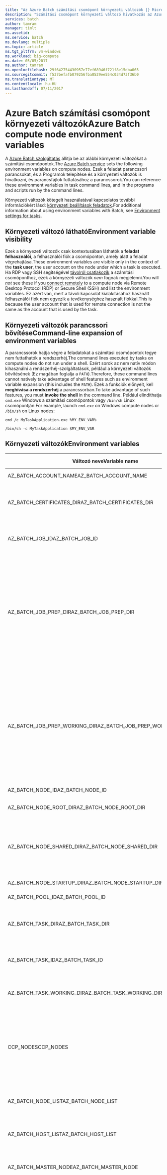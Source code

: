 ```yaml
---
title: "Az Azure Batch számítási csomópont környezeti változók |} Microsoft Docs"
description: "Számítási csomópont környezeti változó hivatkozás az Azure Batch használatával."
services: batch
author: tamram
manager: timlt
ms.assetid: 
ms.service: batch
ms.devlang: multiple
ms.topic: article
ms.tgt_pltfrm: vm-windows
ms.workload: big-compute
ms.date: 05/05/2017
ms.author: tamram
ms.openlocfilehash: 29f642754430957e77ef68946f721f8e15dba065
ms.sourcegitcommit: f537befafb079256fba0529ee554c034d73f36b0
ms.translationtype: MT
ms.contentlocale: hu-HU
ms.lasthandoff: 07/11/2017
---
```

# <a name="azure-batch-compute-node-environment-variables"></a><span data-ttu-id="695b9-103">Azure Batch számítási csomópont környezeti változók</span><span class="sxs-lookup"><span data-stu-id="695b9-103">Azure Batch compute node environment variables</span></span>
<span data-ttu-id="695b9-104">A [Azure Batch szolgáltatás](https://azure.microsoft.com/services/batch/) állítja be az alábbi környezeti változókat a számítási csomópontok.</span><span class="sxs-lookup"><span data-stu-id="695b9-104">The [Azure Batch service](https://azure.microsoft.com/services/batch/) sets the following environment variables on compute nodes.</span></span> <span data-ttu-id="695b9-105">Ezek a feladat parancssori parancsokat, és a Programok telepítése és a környezeti változók is hivatkozni, és parancsfájlok futtatásához a parancssorok.</span><span class="sxs-lookup"><span data-stu-id="695b9-105">You can reference these environment variables in task command lines, and in the programs and scripts run by the command lines.</span></span>

<span data-ttu-id="695b9-106">Környezeti változók kötegelt használatával kapcsolatos további információkért lásd: [környezeti beállítások feladatok](https://docs.microsoft.com/azure/batch/batch-api-basics#environment-settings-for-tasks).</span><span class="sxs-lookup"><span data-stu-id="695b9-106">For additional information about using environment variables with Batch, see [Environment settings for tasks](https://docs.microsoft.com/azure/batch/batch-api-basics#environment-settings-for-tasks).</span></span>

## <a name="environment-variable-visibility"></a><span data-ttu-id="695b9-107">Környezeti változó látható</span><span class="sxs-lookup"><span data-stu-id="695b9-107">Environment variable visibility</span></span>

<span data-ttu-id="695b9-108">Ezek a környezeti változók csak kontextusában láthatók a **feladat felhasználói**, a felhasználói fiók a csomóponton, amely alatt a feladat végrehajtása.</span><span class="sxs-lookup"><span data-stu-id="695b9-108">These environment variables are visible only in the context of the **task user**, the user account on the node under which a task is executed.</span></span> <span data-ttu-id="695b9-109">Ha RDP vagy SSH segítségével [távolról csatlakozik](https://azure.microsoft.com/documentation/articles/batch-api-basics/#connecting-to-compute-nodes) a számítási csomóponthoz, ezek a környezeti változók *nem* fognak megjelenni.</span><span class="sxs-lookup"><span data-stu-id="695b9-109">You will *not* see these if you [connect remotely](https://azure.microsoft.com/documentation/articles/batch-api-basics/#connecting-to-compute-nodes) to a compute node via Remote Desktop Protocol (RDP) or Secure Shell (SSH) and list the environment variables.</span></span> <span data-ttu-id="695b9-110">Ez azért van, mert a távoli kapcsolat kialakításához használt felhasználói fiók nem egyezik a tevékenységhez használt fiókkal.</span><span class="sxs-lookup"><span data-stu-id="695b9-110">This is because the user account that is used for remote connection is not the same as the account that is used by the task.</span></span>

## <a name="command-line-expansion-of-environment-variables"></a><span data-ttu-id="695b9-111">Környezeti változók parancssori bővítése</span><span class="sxs-lookup"><span data-stu-id="695b9-111">Command-line expansion of environment variables</span></span>

<span data-ttu-id="695b9-112">A parancssorok hajtja végre a feladatokat a számítási csomópontok tegye nem futtathatók a rendszerhéj.</span><span class="sxs-lookup"><span data-stu-id="695b9-112">The command lines executed by tasks on compute nodes do not run under a shell.</span></span> <span data-ttu-id="695b9-113">Ezért sorok az nem natív módon kihasználni a rendszerhéj-szolgáltatások, például a környezeti változók bővítésének (Ez magában foglalja a `PATH`).</span><span class="sxs-lookup"><span data-stu-id="695b9-113">Therefore, these command lines cannot natively take advantage of shell features such as environment variable expansion (this includes the `PATH`).</span></span> <span data-ttu-id="695b9-114">Ezek a funkciók előnyeit, kell **meghívása a rendszerhéj** a parancssorban.</span><span class="sxs-lookup"><span data-stu-id="695b9-114">To take advantage of such features, you must **invoke the shell** in the command line.</span></span> <span data-ttu-id="695b9-115">Például elindíthatja `cmd.exe` Windows a számítási csomópontok vagy `/bin/sh` Linux csomópontján:</span><span class="sxs-lookup"><span data-stu-id="695b9-115">For example, launch `cmd.exe` on Windows compute nodes or `/bin/sh` on Linux nodes:</span></span>

`cmd /c MyTaskApplication.exe %MY_ENV_VAR%`

`/bin/sh -c MyTaskApplication $MY_ENV_VAR`

## <a name="environment-variables"></a><span data-ttu-id="695b9-116">Környezeti változók</span><span class="sxs-lookup"><span data-stu-id="695b9-116">Environment variables</span></span>

| <span data-ttu-id="695b9-117">Változó neve</span><span class="sxs-lookup"><span data-stu-id="695b9-117">Variable name</span></span>                     | <span data-ttu-id="695b9-118">Leírás</span><span class="sxs-lookup"><span data-stu-id="695b9-118">Description</span></span>                                                              | <span data-ttu-id="695b9-119">Rendelkezésre állás</span><span class="sxs-lookup"><span data-stu-id="695b9-119">Availability</span></span> | <span data-ttu-id="695b9-120">Példa</span><span class="sxs-lookup"><span data-stu-id="695b9-120">Example</span></span> |
|-----------------------------------|--------------------------------------------------------------------------|--------------|---------|
| <span data-ttu-id="695b9-121">AZ_BATCH_ACCOUNT_NAME</span><span class="sxs-lookup"><span data-stu-id="695b9-121">AZ_BATCH_ACCOUNT_NAME</span></span>           | <span data-ttu-id="695b9-122">A Batch-fiók, amely a feladat tartozik neve.</span><span class="sxs-lookup"><span data-stu-id="695b9-122">The name of the Batch account that the task belongs to.</span></span>                  | <span data-ttu-id="695b9-123">Minden feladat.</span><span class="sxs-lookup"><span data-stu-id="695b9-123">All tasks.</span></span>   | <span data-ttu-id="695b9-124">mybatchaccount</span><span class="sxs-lookup"><span data-stu-id="695b9-124">mybatchaccount</span></span> |
| <span data-ttu-id="695b9-125">AZ_BATCH_CERTIFICATES_DIR</span><span class="sxs-lookup"><span data-stu-id="695b9-125">AZ_BATCH_CERTIFICATES_DIR</span></span>       | <span data-ttu-id="695b9-126">A címtárhoz az a [feladatütemezési munkakönyvtár] [ files_dirs] Linux rendszer tárolja a tanúsítványok a számítási csomópontok.</span><span class="sxs-lookup"><span data-stu-id="695b9-126">A directory within the [task working directory][files_dirs] in which certificates are stored for Linux compute nodes.</span></span> <span data-ttu-id="695b9-127">Vegye figyelembe, hogy a környezeti változó nem vonatkozik a Windows számítási csomópontjain.</span><span class="sxs-lookup"><span data-stu-id="695b9-127">Note that this environment variable does not apply to Windows compute nodes.</span></span>                                                  | <span data-ttu-id="695b9-128">Minden feladat.</span><span class="sxs-lookup"><span data-stu-id="695b9-128">All tasks.</span></span>   |  <span data-ttu-id="695b9-129">/mnt/Batch/Tasks/workitems/batchjob001/Job-1/task001/certs</span><span class="sxs-lookup"><span data-stu-id="695b9-129">/mnt/batch/tasks/workitems/batchjob001/job-1/task001/certs</span></span> |
| <span data-ttu-id="695b9-130">AZ_BATCH_JOB_ID</span><span class="sxs-lookup"><span data-stu-id="695b9-130">AZ_BATCH_JOB_ID</span></span>                 | <span data-ttu-id="695b9-131">Annak a fióknak az azonosítója, amelyhez a feladat tartozik.</span><span class="sxs-lookup"><span data-stu-id="695b9-131">The ID of the job that the task belongs to.</span></span> | <span data-ttu-id="695b9-132">Minden olyan feladat, kivéve a feladat indítása.</span><span class="sxs-lookup"><span data-stu-id="695b9-132">All tasks except start task.</span></span> | <span data-ttu-id="695b9-133">batchjob001</span><span class="sxs-lookup"><span data-stu-id="695b9-133">batchjob001</span></span> |
| <span data-ttu-id="695b9-134">AZ_BATCH_JOB_PREP_DIR</span><span class="sxs-lookup"><span data-stu-id="695b9-134">AZ_BATCH_JOB_PREP_DIR</span></span>           | <span data-ttu-id="695b9-135">A teljes elérési útját a feladat előkészítése [feladat directory] [ files_dirs] a csomóponton.</span><span class="sxs-lookup"><span data-stu-id="695b9-135">The full path of the job preparation [task directory][files_dirs] on the node.</span></span> | <span data-ttu-id="695b9-136">Kezdő tevékenység és a feladat előkészítése tevékenységet kívül az összes feladatot.</span><span class="sxs-lookup"><span data-stu-id="695b9-136">All tasks except start task and job preparation task.</span></span> <span data-ttu-id="695b9-137">Csak akkor érhető el, ha a feladat a feladat előkészítése tevékenység van konfigurálva.</span><span class="sxs-lookup"><span data-stu-id="695b9-137">Only available if the job is configured with a job preparation task.</span></span> | <span data-ttu-id="695b9-138">C:\user\tasks\workitems\jobprepreleasesamplejob\job-1\jobpreparation</span><span class="sxs-lookup"><span data-stu-id="695b9-138">C:\user\tasks\workitems\jobprepreleasesamplejob\job-1\jobpreparation</span></span> |
| <span data-ttu-id="695b9-139">AZ_BATCH_JOB_PREP_WORKING_DIR</span><span class="sxs-lookup"><span data-stu-id="695b9-139">AZ_BATCH_JOB_PREP_WORKING_DIR</span></span>   | <span data-ttu-id="695b9-140">A teljes elérési útját a feladat előkészítése [feladatütemezési munkakönyvtár] [ files_dirs] a csomóponton.</span><span class="sxs-lookup"><span data-stu-id="695b9-140">The full path of the job preparation [task working directory][files_dirs] on the node.</span></span> | <span data-ttu-id="695b9-141">Kezdő tevékenység és a feladat előkészítése tevékenységet kívül az összes feladatot.</span><span class="sxs-lookup"><span data-stu-id="695b9-141">All tasks except start task and job preparation task.</span></span> <span data-ttu-id="695b9-142">Csak akkor érhető el, ha a feladat a feladat előkészítése tevékenység van konfigurálva.</span><span class="sxs-lookup"><span data-stu-id="695b9-142">Only available if the job is configured with a job preparation task.</span></span> | <span data-ttu-id="695b9-143">C:\user\tasks\workitems\jobprepreleasesamplejob\job-1\jobpreparation\wd</span><span class="sxs-lookup"><span data-stu-id="695b9-143">C:\user\tasks\workitems\jobprepreleasesamplejob\job-1\jobpreparation\wd</span></span> |
| <span data-ttu-id="695b9-144">AZ_BATCH_NODE_ID</span><span class="sxs-lookup"><span data-stu-id="695b9-144">AZ_BATCH_NODE_ID</span></span>                | <span data-ttu-id="695b9-145">A feladat be van-e rendelve csomópont azonosítója.</span><span class="sxs-lookup"><span data-stu-id="695b9-145">The ID of the node that the task is assigned to.</span></span> | <span data-ttu-id="695b9-146">Minden feladat.</span><span class="sxs-lookup"><span data-stu-id="695b9-146">All tasks.</span></span> | <span data-ttu-id="695b9-147">TVM-1219235766_3-20160919t172711z</span><span class="sxs-lookup"><span data-stu-id="695b9-147">tvm-1219235766_3-20160919t172711z</span></span> |
| <span data-ttu-id="695b9-148">AZ_BATCH_NODE_ROOT_DIR</span><span class="sxs-lookup"><span data-stu-id="695b9-148">AZ_BATCH_NODE_ROOT_DIR</span></span>          | <span data-ttu-id="695b9-149">A teljes elérési útját a legfelső szintű az összes [Batch-könyvtárak] [ files_dirs] a csomóponton.</span><span class="sxs-lookup"><span data-stu-id="695b9-149">The full path of the root of all [Batch directories][files_dirs] on the node.</span></span> | <span data-ttu-id="695b9-150">Minden feladat.</span><span class="sxs-lookup"><span data-stu-id="695b9-150">All tasks.</span></span> | <span data-ttu-id="695b9-151">C:\user\tasks</span><span class="sxs-lookup"><span data-stu-id="695b9-151">C:\user\tasks</span></span> |
| <span data-ttu-id="695b9-152">AZ_BATCH_NODE_SHARED_DIR</span><span class="sxs-lookup"><span data-stu-id="695b9-152">AZ_BATCH_NODE_SHARED_DIR</span></span>        | <span data-ttu-id="695b9-153">A teljes elérési útját a [megosztott könyvtár] [ files_dirs] a csomóponton.</span><span class="sxs-lookup"><span data-stu-id="695b9-153">The full path of the [shared directory][files_dirs] on the node.</span></span> <span data-ttu-id="695b9-154">Minden olyan feladat, amely a csomóponton végre rendelkezik olvasási/írási hozzáférést a könyvtárhoz.</span><span class="sxs-lookup"><span data-stu-id="695b9-154">All tasks that execute on a node have read/write access to this directory.</span></span> <span data-ttu-id="695b9-155">Feladatokat, amelyek a többi csomóponton végre nem rendelkeznek táveléréssel (nincs olyan "megosztott" hálózati könyvtár) a könyvtárba.</span><span class="sxs-lookup"><span data-stu-id="695b9-155">Tasks that execute on other nodes do not have remote access to this directory (it is not a "shared" network directory).</span></span> | <span data-ttu-id="695b9-156">Minden feladat.</span><span class="sxs-lookup"><span data-stu-id="695b9-156">All tasks.</span></span> | <span data-ttu-id="695b9-157">C:\user\tasks\shared</span><span class="sxs-lookup"><span data-stu-id="695b9-157">C:\user\tasks\shared</span></span> |
| <span data-ttu-id="695b9-158">AZ_BATCH_NODE_STARTUP_DIR</span><span class="sxs-lookup"><span data-stu-id="695b9-158">AZ_BATCH_NODE_STARTUP_DIR</span></span>       | <span data-ttu-id="695b9-159">A teljes elérési útját a [indítsa el a feladat directory] [ files_dirs] a csomóponton.</span><span class="sxs-lookup"><span data-stu-id="695b9-159">The full path of the [start task directory][files_dirs] on the node.</span></span> | <span data-ttu-id="695b9-160">Minden feladat.</span><span class="sxs-lookup"><span data-stu-id="695b9-160">All tasks.</span></span> | <span data-ttu-id="695b9-161">C:\user\tasks\startup</span><span class="sxs-lookup"><span data-stu-id="695b9-161">C:\user\tasks\startup</span></span> |
| <span data-ttu-id="695b9-162">AZ_BATCH_POOL_ID</span><span class="sxs-lookup"><span data-stu-id="695b9-162">AZ_BATCH_POOL_ID</span></span>                | <span data-ttu-id="695b9-163">Annak a készletnek azonosítója, amelyen a tevékenység fut.</span><span class="sxs-lookup"><span data-stu-id="695b9-163">The ID of the pool that the task is running on.</span></span> | <span data-ttu-id="695b9-164">Minden feladat.</span><span class="sxs-lookup"><span data-stu-id="695b9-164">All tasks.</span></span> | <span data-ttu-id="695b9-165">batchpool001</span><span class="sxs-lookup"><span data-stu-id="695b9-165">batchpool001</span></span> |
| <span data-ttu-id="695b9-166">AZ_BATCH_TASK_DIR</span><span class="sxs-lookup"><span data-stu-id="695b9-166">AZ_BATCH_TASK_DIR</span></span>               | <span data-ttu-id="695b9-167">A teljes elérési útját a [feladat directory] [ files_dirs] a csomóponton.</span><span class="sxs-lookup"><span data-stu-id="695b9-167">The full path of the [task directory][files_dirs] on the node.</span></span> <span data-ttu-id="695b9-168">Ez a könyvtár tartalmaz a `stdout.txt` és `stderr.txt` a tevékenységhez, és a AZ_BATCH_TASK_WORKING_DIR.</span><span class="sxs-lookup"><span data-stu-id="695b9-168">This directory contains the `stdout.txt` and `stderr.txt` for the task, and the AZ_BATCH_TASK_WORKING_DIR.</span></span> | <span data-ttu-id="695b9-169">Minden feladat.</span><span class="sxs-lookup"><span data-stu-id="695b9-169">All tasks.</span></span> | <span data-ttu-id="695b9-170">C:\user\tasks\workitems\batchjob001\job-1\task001</span><span class="sxs-lookup"><span data-stu-id="695b9-170">C:\user\tasks\workitems\batchjob001\job-1\task001</span></span> |
| <span data-ttu-id="695b9-171">AZ_BATCH_TASK_ID</span><span class="sxs-lookup"><span data-stu-id="695b9-171">AZ_BATCH_TASK_ID</span></span>                | <span data-ttu-id="695b9-172">Az aktuális tevékenység azonosítója.</span><span class="sxs-lookup"><span data-stu-id="695b9-172">The ID of the current task.</span></span> | <span data-ttu-id="695b9-173">Minden olyan feladat, kivéve a feladat indítása.</span><span class="sxs-lookup"><span data-stu-id="695b9-173">All tasks except start task.</span></span> | <span data-ttu-id="695b9-174">task001</span><span class="sxs-lookup"><span data-stu-id="695b9-174">task001</span></span> |
| <span data-ttu-id="695b9-175">AZ_BATCH_TASK_WORKING_DIR</span><span class="sxs-lookup"><span data-stu-id="695b9-175">AZ_BATCH_TASK_WORKING_DIR</span></span>       | <span data-ttu-id="695b9-176">A teljes elérési útját a [feladatütemezési munkakönyvtár] [ files_dirs] a csomóponton.</span><span class="sxs-lookup"><span data-stu-id="695b9-176">The full path of the [task working directory][files_dirs] on the node.</span></span> <span data-ttu-id="695b9-177">A jelenleg futó feladat rendelkezik olvasási/írási hozzáférést a könyvtárhoz.</span><span class="sxs-lookup"><span data-stu-id="695b9-177">The currently running task has read/write access to this directory.</span></span> | <span data-ttu-id="695b9-178">Minden feladat.</span><span class="sxs-lookup"><span data-stu-id="695b9-178">All tasks.</span></span> | <span data-ttu-id="695b9-179">C:\user\tasks\workitems\batchjob001\job-1\task001\wd</span><span class="sxs-lookup"><span data-stu-id="695b9-179">C:\user\tasks\workitems\batchjob001\job-1\task001\wd</span></span> |
| <span data-ttu-id="695b9-180">CCP_NODES</span><span class="sxs-lookup"><span data-stu-id="695b9-180">CCP_NODES</span></span>                       | <span data-ttu-id="695b9-181">Csomópont lefoglalt magok száma és csomópontok listáját egy [többpéldányos feladat][multi_instance].</span><span class="sxs-lookup"><span data-stu-id="695b9-181">The list of nodes and number of cores per node that are allocated to a [multi-instance task][multi_instance].</span></span> <span data-ttu-id="695b9-182">Csomópontok és -magok felsorolt formátumban`numNodes<space>node1IP<space>node1Cores<space>`</span><span class="sxs-lookup"><span data-stu-id="695b9-182">Nodes and cores are listed in the format `numNodes<space>node1IP<space>node1Cores<space>`</span></span><br/><span data-ttu-id="695b9-183">`node2IP<space>node2Cores<space> ...`, ahol a csomópontok számát követi egy vagy több csomópont IP-címek és az magok száma az egyes.</span><span class="sxs-lookup"><span data-stu-id="695b9-183">`node2IP<space>node2Cores<space> ...`, where the number of nodes is followed by one or more node IP addresses and the number of cores for each.</span></span> |  <span data-ttu-id="695b9-184">Többpéldányos elsődleges és részfeladatok.</span><span class="sxs-lookup"><span data-stu-id="695b9-184">Multi-instance primary and subtasks.</span></span> |`2 10.0.0.4 1 10.0.0.5 1` |
| <span data-ttu-id="695b9-185">AZ_BATCH_NODE_LIST</span><span class="sxs-lookup"><span data-stu-id="695b9-185">AZ_BATCH_NODE_LIST</span></span>              | <span data-ttu-id="695b9-186">A lefoglalt csomópontlista egy [többpéldányos feladat] [ multi_instance] formátumú `nodeIP;nodeIP`.</span><span class="sxs-lookup"><span data-stu-id="695b9-186">The list of nodes that are allocated to a [multi-instance task][multi_instance] in the format `nodeIP;nodeIP`.</span></span> | <span data-ttu-id="695b9-187">Többpéldányos elsődleges és részfeladatok.</span><span class="sxs-lookup"><span data-stu-id="695b9-187">Multi-instance primary and subtasks.</span></span> | `10.0.0.4;10.0.0.5` |
| <span data-ttu-id="695b9-188">AZ_BATCH_HOST_LIST</span><span class="sxs-lookup"><span data-stu-id="695b9-188">AZ_BATCH_HOST_LIST</span></span>              | <span data-ttu-id="695b9-189">A lefoglalt csomópontlista egy [többpéldányos feladat] [ multi_instance] formátumú `nodeIP,nodeIP`.</span><span class="sxs-lookup"><span data-stu-id="695b9-189">The list of nodes that are allocated to a [multi-instance task][multi_instance] in the format `nodeIP,nodeIP`.</span></span> | <span data-ttu-id="695b9-190">Többpéldányos elsődleges és részfeladatok.</span><span class="sxs-lookup"><span data-stu-id="695b9-190">Multi-instance primary and subtasks.</span></span> | `10.0.0.4,10.0.0.5` |
| <span data-ttu-id="695b9-191">AZ_BATCH_MASTER_NODE</span><span class="sxs-lookup"><span data-stu-id="695b9-191">AZ_BATCH_MASTER_NODE</span></span>            | <span data-ttu-id="695b9-192">Az IP-cím és port a számítási csomópont, amelyen az elsődleges feladatát egy [többpéldányos feladat] [ multi_instance] futtatja.</span><span class="sxs-lookup"><span data-stu-id="695b9-192">The IP address and port of the compute node on which the primary task of a [multi-instance task][multi_instance] runs.</span></span> | <span data-ttu-id="695b9-193">Többpéldányos elsődleges és részfeladatok.</span><span class="sxs-lookup"><span data-stu-id="695b9-193">Multi-instance primary and subtasks.</span></span> | `10.0.0.4:6000`|
| <span data-ttu-id="695b9-194">AZ_BATCH_TASK_SHARED_DIR</span><span class="sxs-lookup"><span data-stu-id="695b9-194">AZ_BATCH_TASK_SHARED_DIR</span></span> | <span data-ttu-id="695b9-195">A könyvtár elérési útja, amely azonos az elsődleges feladat és minden vonatkozó részfeladatnál annak regisztrálása egy [többpéldányos feladat][multi_instance].</span><span class="sxs-lookup"><span data-stu-id="695b9-195">A directory path that is identical for the primary task and every subtask of a [multi-instance task][multi_instance].</span></span> <span data-ttu-id="695b9-196">Az elérési út létezik minden csomóponton, amelyen a többpéldányos feladat fut, és elérhető ezen a csomóponton futó feladat parancsok olvasási/írási (mind a [koordinációs parancs] [ coord_cmd] és a [ alkalmazás parancs][app_cmd]).</span><span class="sxs-lookup"><span data-stu-id="695b9-196">The path exists on every node on which the multi-instance task runs, and is read/write accessible to the task commands running on that node (both the [coordination command][coord_cmd] and the [application command][app_cmd]).</span></span> <span data-ttu-id="695b9-197">Résztevékenység vagy egy elsődleges feladatot, amely a többi csomóponton végre nem rendelkezik távoli hozzáférést a könyvtárhoz (nincs "megosztott" hálózati könyvtárban).</span><span class="sxs-lookup"><span data-stu-id="695b9-197">Subtasks or a primary task that execute on other nodes do not have remote access to this directory (it is not a “shared” network directory).</span></span> | <span data-ttu-id="695b9-198">Többpéldányos elsődleges és részfeladatok.</span><span class="sxs-lookup"><span data-stu-id="695b9-198">Multi-instance primary and subtasks.</span></span> | <span data-ttu-id="695b9-199">C:\user\tasks\workitems\multiinstancesamplejob\job-1\multiinstancesampletask</span><span class="sxs-lookup"><span data-stu-id="695b9-199">C:\user\tasks\workitems\multiinstancesamplejob\job-1\multiinstancesampletask</span></span> |
| <span data-ttu-id="695b9-200">AZ_BATCH_IS_CURRENT_NODE_MASTER</span><span class="sxs-lookup"><span data-stu-id="695b9-200">AZ_BATCH_IS_CURRENT_NODE_MASTER</span></span> | <span data-ttu-id="695b9-201">Megadja, hogy az aktuális csomópont-e a fő csomópont egy [többpéldányos feladat][multi_instance].</span><span class="sxs-lookup"><span data-stu-id="695b9-201">Specifies whether the current node is the master node for a [multi-instance task][multi_instance].</span></span> <span data-ttu-id="695b9-202">A lehetséges értékek: `true` és `false`.</span><span class="sxs-lookup"><span data-stu-id="695b9-202">Possible values are `true` and `false`.</span></span>| <span data-ttu-id="695b9-203">Többpéldányos elsődleges és részfeladatok.</span><span class="sxs-lookup"><span data-stu-id="695b9-203">Multi-instance primary and subtasks.</span></span> | `true` |
| <span data-ttu-id="695b9-204">AZ_BATCH_NODE_IS_DEDICATED</span><span class="sxs-lookup"><span data-stu-id="695b9-204">AZ_BATCH_NODE_IS_DEDICATED</span></span> | <span data-ttu-id="695b9-205">Ha `true`, az aktuális csomópont dedikált csomópontja.</span><span class="sxs-lookup"><span data-stu-id="695b9-205">If `true`, the current node is a dedicated node.</span></span> <span data-ttu-id="695b9-206">Ha `false`, ez egy [alacsony prioritású csomópont](batch-low-pri-vms.md).</span><span class="sxs-lookup"><span data-stu-id="695b9-206">If `false`, it is a [low-priority node](batch-low-pri-vms.md).</span></span> | <span data-ttu-id="695b9-207">Minden feladat.</span><span class="sxs-lookup"><span data-stu-id="695b9-207">All tasks.</span></span> | `true` |

[files_dirs]: https://azure.microsoft.com/documentation/articles/batch-api-basics/#files-and-directories
[multi_instance]: https://azure.microsoft.com/documentation/articles/batch-mpi/
[coord_cmd]: https://azure.microsoft.com/documentation/articles/batch-mpi/#coordination-command
[app_cmd]: https://azure.microsoft.com/documentation/articles/batch-mpi/#application-command
